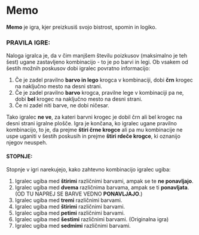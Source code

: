 # Memo
**Memo** je igra, kjer preizkusiš svojo bistrost, spomin in logiko.

### PRAVILA IGRE:
Naloga igralca je, da v čim manjšem številu poizkusov (maksimalno je teh šest) ugane zastavljeno kombinacijo - to je po barvi in legi.
Ob vsakem od šestih možnih poskusov dobi igralec povratno informacijo:
  1. Če je zadel pravilno **barvo in lego** krogca v kombinaciji, dobi **črn** krogec na naključno mesto na desni strani.
  2. Če je zadel pravilno **barvo** krogca, pravilne lege v kombinaciji pa ne, dobi **bel** krogec na naključno mesto na desni strani.
  3. Če ni zadel niti barve, ne dobi ničesar.

Tako igralec **ne ve**, za kateri barvni krogec je dobil črn ali bel krogec na desni strani igralne plošče.
Igra je končana, ko igralec ugane pravilno kombinacijo, to je, da prejme **štiri črne krogce** ali pa mu kombinacije ne uspe uganiti v šestih poskusih in prejme **štiri rdeče krogce**, ki oznanijo njegov neuspeh.

#### STOPNJE:
Stopnje v igri narekujejo, kako zahtevno kombinacijo igralec ugiba:
  1. Igralec ugiba med **štirimi** različnimi barvami, ampak se te **ne ponavljajo**.
  2. Igralec ugiba med **dvema** različnima barvama, ampak se ti **ponavljata**. (OD TU NAPREJ SE BARVE VEDNO **PONAVLJAJO**.)
  3. Igralec ugiba med **tremi** različnimi barvami.
  4. Igralec ugiba med **štirimi** različnimi barvami.
  5. Igralec ugiba med **petimi** različnimi barvami.
  6. Igralec ugiba med **šestimi** različnimi barvami. (Originalna igra)
  7. Igralec ugiba med **sedmimi** različnimi barvami.
  

